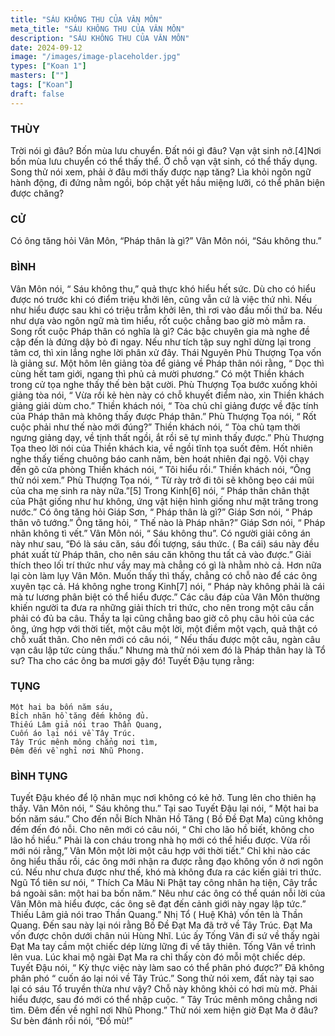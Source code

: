 ```yaml
---
title: "SÁU KHÔNG THU CỦA VÂN MÔN"
meta_title: "SÁU KHÔNG THU CỦA VÂN MÔN"
description: "SÁU KHÔNG THU CỦA VÂN MÔN"
date: 2024-09-12
image: "/images/image-placeholder.jpg"
types: ["Koan 1"]
masters: [""]
tags: ["Koan"]
draft: false
---
```


### THÙY 
Trời nói gì đâu? Bốn mùa lưu chuyển. Đất nói gì đâu? Vạn vật sinh nở.[4]Nơi bốn mùa lưu chuyển có thể thấy thể. Ở chỗ vạn vật sinh, có thể thấy dụng. Song thử nói xem, phải ở đâu mới thấy được nạp tăng? Lìa khỏi ngôn ngữ hành động, đi đứng nằm ngồi, bóp chặt yết hầu miệng lưỡi, có thể phân biện được chăng?

### CỬ 
Có ông tăng hỏi Vân Môn, “Pháp thân là gì?” Vân Môn nói, “Sáu không thu.”

### BÌNH 
Vân Môn nói, “ Sáu không thu,” quả thực khó hiểu hết sức. Dù cho có hiểu được nó trước khi có điểm triệu khởi lên, cũng vẫn cứ là việc thứ nhì. Nếu như hiểu được sau khi có triệu trẫm khởi lên, thì rơi vào đầu mối thứ ba. Nếu như dựa vào ngôn ngữ mà tìm hiểu, rốt cuộc chẳng bao giờ mò mẫm ra.
Song rốt cuộc Pháp thân có nghĩa là gì? Các bậc chuyên gia mà nghe đề cập đến là đứng dậy bỏ đi ngay. Nếu như tích tập suy nghĩ dừng lại trong tâm cơ, thì xin lắng nghe lời phân xử đây.
Thái Nguyên Phù Thượng Tọa vốn là giảng sư. Một hôm lên giảng tòa để giảng về Pháp thân nói rằng, “ Dọc thì cùng hết tam giới, ngang thì phủ cả mười phương.” Có một Thiền khách trong cử tọa nghe thấy thế bèn bật cười. Phù Thượng Tọa bước xuống khỏi giảng tòa nói, “ Vừa rồi kẻ hèn này có chỗ khuyết điểm nào, xin Thiền khách giảng giải dùm cho.” Thiền khách nói, “ Tòa chủ chỉ giảng được về đặc tính của Pháp thân mà không thấy được Pháp thân.” Phù Thượng Tọa nói, “ Rốt cuộc phải như thế nào mới đúng?” Thiền khách nói, “ Tòa chủ tạm thời ngưng giảng dạy, về tịnh thất ngồi, ắt rồi sẽ tự mình thấy được.”
Phù Thượng Tọa theo lời nói của Thiền khách kia, về ngồi tĩnh tọa suốt đêm. Hốt nhiên nghe thấy tiếng chuông báo canh năm, bèn hoát nhiên đại ngộ. Vội chạy đến gõ cửa phòng Thiền khách nói, “ Tôi hiểu rồi.” Thiền khách nói, “Ông thử nói xem.” Phù Thượng Tọa nói, “ Từ rày trở đi tôi sẽ không bẹo cái mũi của cha mẹ sinh ra này nữa.”[5]
Trong Kinh[6] nói, “ Pháp thân chân thật của Phật giống như hư không, ứng vật hiện hình giống như mặt trăng trong nước.”
Có ông tăng hỏi Giáp Sơn, “ Pháp thân là gì?” Giáp Sơn nói, “ Pháp thân vô tướng.” Ông tăng hỏi, “ Thế nào là Pháp nhãn?” Giáp Sơn nói, “ Pháp nhãn không tì vết.” Vân Môn nói, “ Sáu không thu”. Có người giải công án này như sau, “Đó là sáu căn, sáu đối tượng, sáu thức. ( Ba cái) sáu này đều phát xuất từ Pháp thân, cho nên sáu căn không thu tất cả vào được.” Giải thích theo lối trí thức như vầy may mà chẳng có gì là nhằm nhò cả. Hơn nữa lại còn làm lụy Vân Môn. Muốn thấy thì thấy, chẳng có chỗ nào để các ông xuyên tạc cả. Há không nghe trong Kinh[7] nói, “ Pháp này không phải là cái mà tư lương phân biệt có thể hiểu được.”
Các câu đáp của Vân Môn thường khiến người ta đưa ra những giải thích tri thức, cho nên trong một câu cần phải có đủ ba câu. Thầy ta lại cũng chẳng bao giờ cô phụ câu hỏi của các ông, ứng hợp với thời tiết, một câu một lời, một điềm một vạch, quả thật có chỗ xuất thân. Cho nên mới có câu nói, “ Nếu thấu được một câu, ngàn câu vạn câu lập tức cùng thấu.” Nhưng mà thử nói xem đó là Pháp thân hay là Tổ sư? Tha cho các ông ba mươi gậy đó! Tuyết Đậu tụng rằng:

### TỤNG
```
Một hai ba bốn năm sáu,
Bích nhãn hồ tăng đếm không đủ.
Thiếu Lâm giả nói trao Thần Quang,
Cuốn áo lại nói về Tây Trúc.
Tây Trúc mênh mông chẳng nơi tìm,
Đêm đến về nghỉ nơi Nhũ Phong.
```

### BÌNH TỤNG
Tuyết Đậu khéo để lộ nhãn mục nơi không có kẻ hở. Tung lên cho thiên hạ thấy. Vân Môn nói, “ Sáu không thu.” Tại sao Tuyết Đậu lại nói, “ Một hai ba bốn năm sáu.” Cho đến nỗi Bích Nhãn Hồ Tăng ( Bồ Đề Đạt Ma) cũng không đếm đến đó nỗi. Cho nên mới có câu nói, “ Chỉ cho lão hồ biết, không cho lão hồ hiểu.” Phải là con cháu trong nhà họ mới có thể hiểu được. Vừa rồi mới nói rằng,” Vân Môn một lời một câu hợp với thời tiết.” Chỉ khi nào các ông hiểu thấu rồi, các ông mới nhận ra được rằng đạo không vốn ở nơi ngôn cú. Nếu như chưa được như thế, khó mà không đưa ra các kiến giải tri thức.
Ngũ Tổ tiên sư nói, “ Thích Ca Mâu Ni Phật tay công nhân hạ tiện, Cây trắc bá ngoài sân: một hai ba bốn năm.” Nêu như các ông có thể quán nỗi lời của Vân Môn mà hiểu được, các ông sẽ đạt đến cảnh giới này ngay lập tức.” Thiếu Lâm giả nói trao Thần Quang.” Nhị Tổ ( Huệ Khả) vốn tên là Thần Quang. Đến sau này lại nói rằng Bồ Đề Đạt Ma đã trở về Tây Trúc. Đạt Ma vốn được chôn dưới chân núi Hùng Nhĩ. Lúc ấy Tống Vân đi sứ về thấy ngài Đạt Ma tay cầm một chiếc dép lừng lững đi về tây thiên. Tống Vân về trình lên vua. Lúc khai mộ ngài Đạt Ma ra chỉ thấy còn đó mỗi một chiếc dép.
Tuyết Đậu nói, “ Kỳ thực việc này làm sao có thể phân phó được?” Đã không phân phó “ cuốn áo lại nói về Tây Trúc.” Song thử nói xem, đất này tại sao lại có sáu Tổ truyền thừa như vậy? Chỗ này không khỏi có hơi mù mờ. Phải hiểu được, sau đó mới có thể nhập cuộc. “ Tây Trúc mênh mông chẳng nơi tìm. Đêm đến về nghĩ nơi Nhũ Phong.” Thử nói xem hiện giờ Đạt Ma ở đâu? Sư bèn đánh rồi nói, “Đồ mù!”
